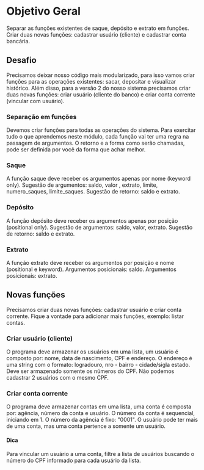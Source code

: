 # Objetivo Geral
Separar as funções existentes de saque, depósito e extrato em funções. Criar duas novas funções: cadastrar usuário (cliente) e cadastrar conta bancária.

## Desafio
Precisamos deixar nosso código mais modularizado, para isso vamos criar funções para as operações existentes: sacar, depositar e visualizar histórico. Além disso, para a versão 2 do nosso sistema precisamos criar duas novas funções: criar usuário (cliente do banco) e criar conta corrente (vincular com usuário).

### Separação em funções
Devemos criar funções para todas as operações do sistema. Para exercitar tudo o que aprendemos neste módulo, cada função vai ter uma regra na passagem de argumentos. O retorno e a forma como serão chamadas, pode ser definida por você da forma que achar melhor.

### Saque
A função saque deve receber os argumentos apenas por nome (keyword only). Sugestão de argumentos: saldo, valor , extrato, limite, numero_saques, limite_saques. Sugestão de retorno: saldo e extrato.

### Depósito
A função depósito deve receber os argumentos apenas por posição (positional only). Sugestão de argumentos: saldo, valor, extrato. Sugestão de retorno: saldo e extrato.

### Extrato
A função extrato deve receber os argumentos por posição e nome (positional e keyword). Argumentos posicionais: saldo. Argumentos posicionais: extrato.

## Novas funções
Precisamos criar duas novas funções: cadastrar usuário e criar conta corrente. Fique a vontade para adicionar mais funções, exemplo: listar contas.

### Criar usuário (cliente)
O programa deve armazenar os usuários em uma lista, um usuário é composto por: nome, data de nascimento, CPF e endereço. O endereço é uma string com o formato: logradouro, nro - bairro - cidade/sigla estado. Deve ser armazenado somente os números do CPF. Não podemos cadastrar 2 usuários com o mesmo CPF.

### Criar conta corrente
O programa deve armazenar contas em uma lista, uma conta é composta por: agência, número da conta e usuário. O número da conta é sequencial, iniciando em 1. O número da agência é fixo: "0001". O usuário pode ter mais de uma conta, mas uma conta pertence a somente um usuário.

#### Dica
Para vincular um usuário a uma conta, filtre a lista de usuários buscando o número do CPF informado para cada usuário da lista.
